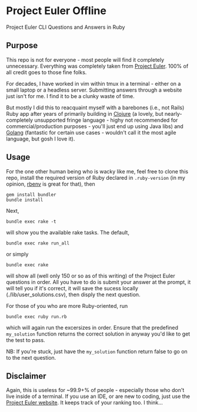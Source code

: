 # Project Euler Offline
Project Euler CLI Questions and Answers in Ruby

## Purpose
This repo is not for everyone - most people will find it completely unnecessary.
Everything was completely taken from [Project Euler](https://projecteuler.net/).
100% of all credit goes to those fine folks.

For decades, I have worked in vim within tmux in a terminal - either on a small
laptop or a headless server. Submitting answers through a website just isn't
for me. I find it to be a clunky waste of time.

But mostly I did this to reacquaint myself with a barebones (i.e., not Rails)
Ruby app after years of primarily building in [Clojure](https://clojure.org/)
(a lovely, but nearly-completely unsupported fringe language - highy not
recommended for commercial/production purposes - you'll just end up using Java
libs) and [Golang](https://go.dev/) (fantastic for certain use cases -  wouldn't
call it the most agile language, but gosh I love it).

## Usage
For the one other human being who is wacky like me, feel free to clone this
repo, install the required version of Ruby declared in `.ruby-version`
(in my opinion, [rbenv](https://github.com/rbenv/rbenv) is great for that), then

```
gem install bundler
bundle install
```
Next,
```
bundle exec rake -t
```
will show you the available rake tasks. The default,
```
bundle exec rake run_all
```
or simply
```
bundle exec rake
```
will show all (well only 150 or so as of this writing) of the Project Euler
questions in order. All you have to do is submit your answer at the prompt, it
will tell you if it's correct, it will save the sucess locally
(./lib/user_solutions.csv), then disply the next question.

For those of you who are more Ruby-oriented, run
```
bundle exec ruby run.rb
```
which will again run the excersizes in order.  Ensure that the predefined
`my_solution` function returns the correct solution in anyway you'd like to get
the test to pass.

NB: If you're stuck, just have the `my_solution` function return false to go on to the next
question.

## Disclaimer
Again, this is useless for ~99.9+% of people - especially those who don't live
inside of a terminal. If you use an IDE, or are new to coding, just use the
[Project Euler website](https://projecteuler.net/). It keeps track of your
ranking too. I think...
